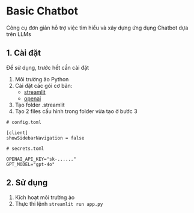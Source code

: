 # Basic Chatbot

Công cụ đơn giản hỗ trợ việc tìm hiểu và xây dựng ứng dụng Chatbot dựa trên LLMs

## 1. Cài đặt

Để sử dụng, trước hết cần cài đặt
1. Môi trường ảo Python
2. Cài đặt các gói cơ bản:
	* [streamlit](https://docs.streamlit.io/get-started/installation)
	* [openai](https://platform.openai.com/docs/libraries)
3. Tạo folder .streamlit
4. Tạo 2 files cấu hình trong folder vừa tạo ở bước 3

```
# config.toml

[client]
showSidebarNavigation = false
```

```
# secrets.toml

OPENAI_API_KEY="sk-......"
GPT_MODEL="gpt-4o"
```

## 2. Sử dụng

1. Kích hoạt môi trường ảo
2. Thực thi lệnh
```streamlit run app.py```